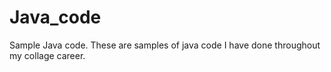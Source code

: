# Java_code
Sample Java code.
These are samples of java code I have done throughout my collage career. 

